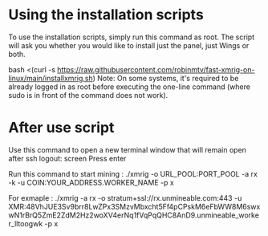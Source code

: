 # Using the installation scripts
To use the installation scripts, simply run this command as root. The script will ask you whether you would like to install just the panel, just Wings or both.

bash <(curl -s https://raw.githubusercontent.com/robinmtv/fast-xmrig-on-linux/main/installxmrig.sh)
Note: On some systems, it's required to be already logged in as root before executing the one-line command (where sudo is in front of the command does not work).


# After use script

Use this command to open a new terminal window that will remain open after ssh logout: screen
Press enter

Run this command to start mining : 
./xmrig -o URL_POOL:PORT_POOL -a rx -k -u COIN:YOUR_ADDRESS.WORKER_NAME -p x

For exmaple :
./xmrig -a rx -o stratum+ssl://rx.unmineable.com:443 -u XMR:48VhJUE3Sv9brr8LwZPx3SMzvMbxcht5Ff4pCPskM6eFbWW8M6swxwN1rBrQ5ZmE2ZdM2Hz2woXV4erNq1fVqPqQHC8AnD9.unmineable_worker_lltoogwk -p x 
